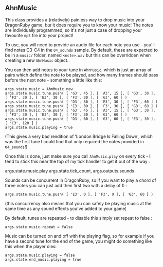 AhnMusic
--------

This class provides a (relatively) painless way to drop music into your DragonRuby
game, *but* it does require you to know your music! The notes are individually
programmed, so it's not just a case of dropping your favourite `mp3` file into your
project!

To use, you will need to provide an audio file for each note you use - you'll find
notes C3-C4 in the `04_sounds` sample. By default, these are expected to be in a
`music/` folder, named `<note>.wav` but this can be overridden when creating a new
`AhnMusic` object.

You can then add notes to your tune in `AhnMusic`, which is just an array of pairs
which define the note to be played, and how many frames should pass before the next
note - something a little like this:

    args.state.music = AhnMusic.new
    args.state.music.tune.push( [ 'G3', 45 ], [ 'A3', 15 ], [ 'G3', 30 ], [ 'F3', 30 ], [ 'E3', 30 ], [ 'F3', 30 ], [ 'G3', 60 ] )
    args.state.music.tune.push( [ 'D3', 30 ], [ 'E3', 30 ], [ 'F3', 60 ] )
    args.state.music.tune.push( [ 'E3', 30 ], [ 'F3', 30 ], [ 'G3', 60 ] )
    args.state.music.tune.push( [ 'G3', 45 ], [ 'A3', 15 ], [ 'G3', 30 ], [ 'F3', 30 ], [ 'E3', 30 ], [ 'F3', 30 ], [ 'G3', 60 ] )
    args.state.music.tune.push( [ 'D3', 60 ], [ 'G3', 60 ], [ 'E3', 30 ], [ 'C3', 120 ] )
    args.state.music.playing = true

(This gives a very bad rendition of 'London Bridge Is Falling Down', which was the
first tune I could find that only required the notes provided in `04_sounds`!)

Once this is done, just make sure you call `AhnMusic.play` on every tick - I tend to
stick this near the top of my tick handler to get it out of the way :

  args.state.music.play args.state.tick_count, args.outputs.sounds

Sounds can be concurrent in DragonRuby, so if you want to play a chord of three notes
you can just add then first two with a delay of 0 :

    args.state.music.tune.push( [ 'E3', 0 ], [ 'F3', 0 ], [ 'G3', 60 ] )

(this concurrency also means that you can safely be playing music at the same time
as any sound effects you've added to your game)

By default, tunes are repeated - to disable this simply set repeat to false :

    args.state.music.repeat = false

Music can be turned on and off with the playing flag, so for example if you have a
second tune for the end of the game, you might do something like this when the player
dies:

    args.state.music.playing = false
    args.state.end_music.playing = true
